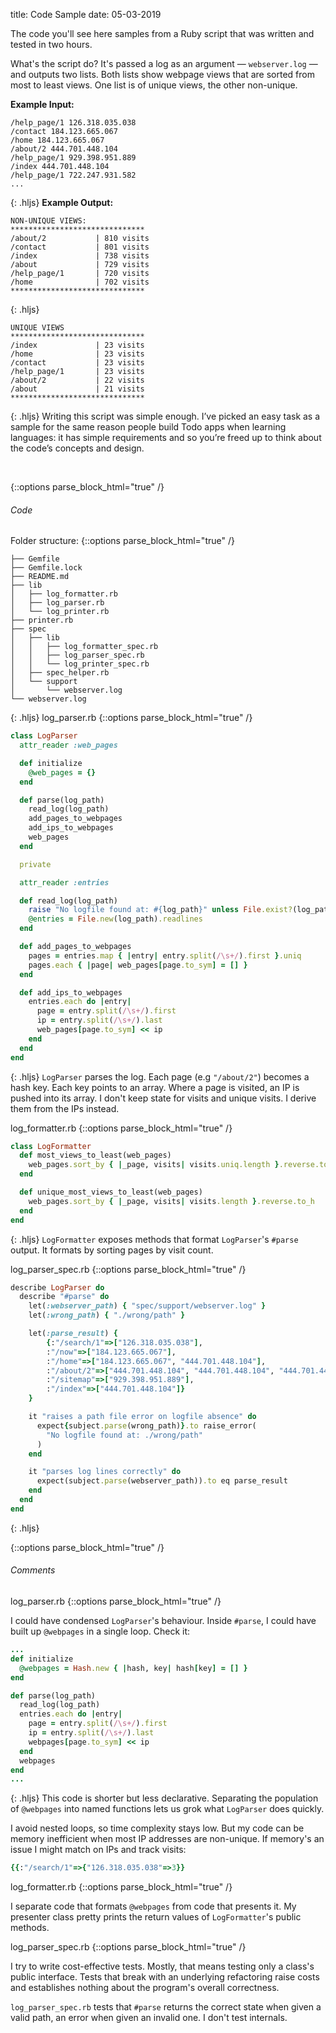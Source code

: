 title: Code Sample
date: 05-03-2019

The code you'll see here samples from a Ruby script that was written and tested in two hours.

What's the script do? It's passed a log as an argument — ```webserver.log``` — and outputs two lists. Both lists show webpage views that are sorted from most to least views. One list is of unique views, the other non-unique.

**Example Input:**

~~~shell
/help_page/1 126.318.035.038  
/contact 184.123.665.067  
/home 184.123.665.067  
/about/2 444.701.448.104  
/help_page/1 929.398.951.889  
/index 444.701.448.104  
/help_page/1 722.247.931.582  
...  
~~~
{: .hljs}
**Example Output:**

~~~shell
NON-UNIQUE VIEWS:
******************************
/about/2           | 810 visits
/contact           | 801 visits
/index             | 738 visits
/about             | 729 visits
/help_page/1       | 720 visits
/home              | 702 visits
******************************
~~~
{: .hljs}
~~~shell
UNIQUE VIEWS
******************************
/index             | 23 visits
/home              | 23 visits
/contact           | 23 visits
/help_page/1       | 23 visits
/about/2           | 22 visits
/about             | 21 visits
******************************
~~~
{: .hljs}
Writing this script was simple enough. I’ve picked an easy task as a sample for the same reason people build Todo apps when learning languages: it has simple requirements and so you’re freed up to think about the code’s concepts and design.

<br/>

{::options parse_block_html="true" /}

###### Code

<span> Folder structure: </span>
{::options parse_block_html="true" /}

~~~shell
├── Gemfile
├── Gemfile.lock
├── README.md
├── lib
│   ├── log_formatter.rb
│   ├── log_parser.rb
│   └── log_printer.rb
├── printer.rb
├── spec
│   ├── lib
│   │   ├── log_formatter_spec.rb
│   │   ├── log_parser_spec.rb
│   │   └── log_printer_spec.rb
│   ├── spec_helper.rb
│   └── support
│       └── webserver.log
└── webserver.log
~~~
{: .hljs}
<span class="subhead"> log_parser.rb </span>
{::options parse_block_html="true" /}

~~~ruby
class LogParser
  attr_reader :web_pages

  def initialize
    @web_pages = {}
  end

  def parse(log_path)
    read_log(log_path)
    add_pages_to_webpages
    add_ips_to_webpages
    web_pages
  end

  private

  attr_reader :entries

  def read_log(log_path)
    raise "No logfile found at: #{log_path}" unless File.exist?(log_path)
    @entries = File.new(log_path).readlines
  end

  def add_pages_to_webpages
    pages = entries.map { |entry| entry.split(/\s+/).first }.uniq
    pages.each { |page| web_pages[page.to_sym] = [] }
  end

  def add_ips_to_webpages
    entries.each do |entry|
      page = entry.split(/\s+/).first
      ip = entry.split(/\s+/).last
      web_pages[page.to_sym] << ip
    end
  end
end
~~~
{: .hljs}
`LogParser` parses the log. Each page (e.g ``"/about/2"``) becomes a hash key. Each key points to an array. Where a page is visited, an IP is pushed into its array. I don't keep state for visits and unique visits. I derive them from the IPs instead.

<span class="subhead"> log_formatter.rb </span>
{::options parse_block_html="true" /}

~~~ruby
class LogFormatter
  def most_views_to_least(web_pages)
    web_pages.sort_by { |_page, visits| visits.uniq.length }.reverse.to_h
  end

  def unique_most_views_to_least(web_pages)
    web_pages.sort_by { |_page, visits| visits.length }.reverse.to_h
  end
end
~~~
{: .hljs}
``LogFormatter`` exposes methods that format ``LogParser``'s `#parse` output. It formats by sorting pages by visit count.

<span class="subhead"> log_parser_spec.rb </span>
{::options parse_block_html="true" /}

~~~ruby
describe LogParser do
  describe "#parse" do
    let(:webserver_path) { "spec/support/webserver.log" }
    let(:wrong_path) { "./wrong/path" }

    let(:parse_result) {
        {:"/search/1"=>["126.318.035.038"],
        :"/now"=>["184.123.665.067"],
        :"/home"=>["184.123.665.067", "444.701.448.104"],
        :"/about/2"=>["444.701.448.104", "444.701.448.104", "444.701.448.104"],
        :"/sitemap"=>["929.398.951.889"],
        :"/index"=>["444.701.448.104"]}
    }

    it "raises a path file error on logfile absence" do
      expect{subject.parse(wrong_path)}.to raise_error(
        "No logfile found at: ./wrong/path"
      )
    end

    it "parses log lines correctly" do
      expect(subject.parse(webserver_path)).to eq parse_result
    end
  end
end
~~~
{: .hljs}
<br/>

{::options parse_block_html="true" /}

###### Comments

<span class="subhead"> log_parser.rb </span>
{::options parse_block_html="true" /}

I could have condensed ``LogParser``'s behaviour. Inside ``#parse``, I could have built
up ``@webpages`` in a single loop. Check it:

~~~ruby
...
def initialize
  @webpages = Hash.new { |hash, key| hash[key] = [] }
end

def parse(log_path)
  read_log(log_path)
  entries.each do |entry|
    page = entry.split(/\s+/).first
    ip = entry.split(/\s+/).last
    webpages[page.to_sym] << ip
  end
  webpages
end
...
~~~
{: .hljs}
This code is shorter but less declarative. Separating the population of ``@webpages`` into named functions lets us grok what ``LogParser`` does quickly.

I avoid nested loops, so time complexity stays low. But my code can be memory inefficient when most IP addresses are non-unique. If memory's an issue I might match on IPs and track visits:

~~~ruby
{{:"/search/1"=>{"126.318.035.038"=>3}}
~~~

<span class="subhead"> log_formatter.rb </span>
{::options parse_block_html="true" /}

I separate code that formats ``@webpages`` from code that presents it. My presenter class pretty prints the return values of ``LogFormatter``'s public methods.

<span class="subhead"> log_parser_spec.rb </span>
{::options parse_block_html="true" /}

I try to write cost-effective tests. Mostly, that means testing only a class's public interface. Tests that break with an underlying refactoring raise costs and establishes nothing
about the program's overall correctness.

``log_parser_spec.rb`` tests that ``#parse`` returns the correct state when given a valid path, an error when given an invalid one. I don't test internals.
